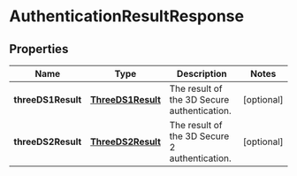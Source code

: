 

# AuthenticationResultResponse


## Properties

| Name | Type | Description | Notes |
|------------ | ------------- | ------------- | -------------|
|**threeDS1Result** | [**ThreeDS1Result**](ThreeDS1Result.md) | The result of the 3D Secure authentication. |  [optional] |
|**threeDS2Result** | [**ThreeDS2Result**](ThreeDS2Result.md) | The result of the 3D Secure 2 authentication. |  [optional] |



